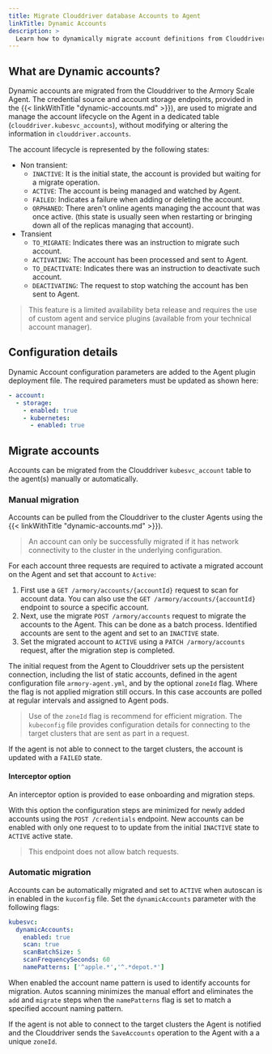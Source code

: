 ```yaml
---
title: Migrate Clouddriver database Accounts to Agent
linkTitle: Dynamic Accounts
description: >
  Learn how to dynamically migrate account definitions from Clouddriver to the Armory Scale Agent.
---
```

## What are Dynamic accounts?
Dynamic accounts are migrated from the Clouddriver to the Armory Scale Agent. The credential source and account storage endpoints, provided in the {{< linkWithTitle "dynamic-accounts.md" >}}), are used to migrate and manage the account lifecycle on the Agent in a dedicated table (`clouddriver.kubesvc_accounts`), without modifying or altering the information in `clouddriver.accounts`. 

The account lifecycle is represented by the following states:
- Non transient:
  - `INACTIVE`: It is the initial state, the account is provided but waiting for a migrate operation.
  - `ACTIVE`: The account is being managed and watched by Agent.
  - `FAILED`: Indicates a failure when adding or deleting the account.
  - `ORPHANED`:  There aren't online agents managing the account that was once active. (this state is usually seen when restarting or bringing down all of the replicas managing that account).
- Transient
  - `TO_MIGRATE`: Indicates there was an instruction to migrate such account.
  - `ACTIVATING`: The account has been processed and sent to Agent.
  - `TO_DEACTIVATE`: Indicates there was an instruction to deactivate such account.
  - `DEACTIVATING`: The request to stop watching the account has ben sent to Agent.
  
> This feature is a limited availability beta release and requires the use of custom agent and service plugins (available from your technical account manager).

## Configuration details
Dynamic Account configuration parameters are added to the Agent plugin deployment file. The required parameters must be updated as shown here:

``` yaml
- account:
  - storage:
    - enabled: true 
    - kubernetes: 
      - enabled: true
```

## Migrate accounts
Accounts can be migrated from the Clouddriver `kubesvc_account` table to the agent(s) manually or automatically. 

### Manual migration
Accounts can be pulled from the Clouddriver to the cluster Agents using the {{< linkWithTitle "dynamic-accounts.md" >}}).

> An account can only be successfully migrated if it has network connectivity to the cluster in the underlying configuration. 

For each account three requests are required to activate a migrated account on the Agent and set that account to `Active`:
1. First use a `GET /armory/accounts/{accountId}` request to scan for account data. You can also use the `GET /armory/accounts/{accountId}` endpoint to source a specific account.
2. Next, use the migrate `POST /armory/accounts` request to migrate the accounts to the Agent. This can be done as a batch process. Identified accounts are sent to the agent and set to an `INACTIVE` state.
3. Set the migrated account to `ACTIVE` using a `PATCH /armory/accounts` request, after the migration step is completed.

The initial request from the Agent to Clouddriver sets up the persistent connection, including the list of static accounts, defined in the agent configuration file `armory-agent.yml`, and by the optional `zoneId` flag. Where the flag is not applied migration still occurs. In this case accounts are polled at regular intervals and assigned to Agent pods. 

> Use of the `zoneId` flag is recommend for efficient migration. The `kubeconfig` file provides configuration details for connecting to the target clusters that are sent as part in a request. 

If the agent is not able to connect to the target clusters, the account is updated with a `FAILED` state. 

#### Interceptor option
An interceptor option is provided to ease onboarding and migration steps.

With this option the configuration steps are minimized for newly added accounts using the `POST /credentials` endpoint. New accounts can be enabled with only one request to to update from the initial `INACTIVE` state to `ACTIVE` active state.

> This endpoint does not allow batch requests.

### Automatic migration
Accounts can be automatically migrated and set to `ACTIVE` when autoscan is in enabled in the `kuconfig` file. Set the `dynamicAccounts` parameter with the following flags:

```yaml
kubesvc:
  dynamicAccounts:
    enabled: true
    scan: true
    scanBatchSize: 5
    scanFrequencySeconds: 60
    namePatterns: ['^apple.*','^.*depot.*']
  ```

When enabled the account name pattern is used to identify accounts for migration.  Autos scanning minimizes the manual effort and eliminates the `add` and `migrate` steps when the `namePatterns` flag is set to match a specified account naming pattern.

If the agent is not able to connect to the target clusters the Agent is notified and the Clouddriver sends the `SaveAccounts` operation to the Agent with a a unique `zoneId`.


